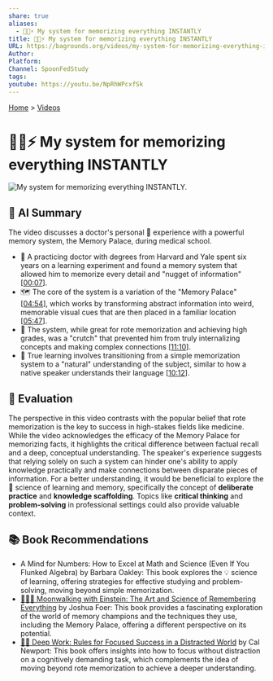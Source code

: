 ```yaml
---
share: true
aliases:
  - 🧠💾⚡️ My system for memorizing everything INSTANTLY
title: 🧠💾⚡️ My system for memorizing everything INSTANTLY
URL: https://bagrounds.org/videos/my-system-for-memorizing-everything-instantly
Author:
Platform:
Channel: SpoonFedStudy
tags:
youtube: https://youtu.be/NpRhWPcxfSk
---
```

[Home](../index.md) > [Videos](./index.md)  
# 🧠💾⚡️ My system for memorizing everything INSTANTLY  
![My system for memorizing everything INSTANTLY.](https://youtu.be/NpRhWPcxfSk)  
  
## 🤖 AI Summary  
The video discusses a doctor's personal 🧠 experience with a powerful memory system, the Memory Palace, during medical school.  
  
* 🧠 A practicing doctor with degrees from Harvard and Yale spent six years on a learning experiment and found a memory system that allowed him to memorize every detail and "nugget of information" \[[00:07](http://www.youtube.com/watch?v=NpRhWPcxfSk&t=7)].  
* 🗺️ The core of the system is a variation of the "Memory Palace" \[[04:54](http://www.youtube.com/watch?v=NpRhWPcxfSk&t=294)], which works by transforming abstract information into weird, memorable visual cues that are then placed in a familiar location \[[05:47](http://www.youtube.com/watch?v=NpRhWPcxfSk&t=347)].  
* 🚧 The system, while great for rote memorization and achieving high grades, was a "crutch" that prevented him from truly internalizing concepts and making complex connections \[[11:10](http://www.youtube.com/watch?v=NpRhWPcxfSk&t=670)].  
* 🚶 True learning involves transitioning from a simple memorization system to a "natural" understanding of the subject, similar to how a native speaker understands their language \[[10:12](http://www.youtube.com/watch?v=NpRhWPcxfSk&t=612)].  
  
## 🤔 Evaluation  
The perspective in this video contrasts with the popular belief that rote memorization is the key to success in high-stakes fields like medicine. While the video acknowledges the efficacy of the Memory Palace for memorizing facts, it highlights the critical difference between factual recall and a deep, conceptual understanding. The speaker's experience suggests that relying solely on such a system can hinder one's ability to apply knowledge practically and make connections between disparate pieces of information. For a better understanding, it would be beneficial to explore the 🧠 science of learning and memory, specifically the concept of **deliberate practice** and **knowledge scaffolding**. Topics like **critical thinking** and **problem-solving** in professional settings could also provide valuable context.  
  
## 📚 Book Recommendations  
* A Mind for Numbers: How to Excel at Math and Science (Even If You Flunked Algebra) by Barbara Oakley: This book explores the 💡 science of learning, offering strategies for effective studying and problem-solving, moving beyond simple memorization.  
* [🚶‍♂️🧠 Moonwalking with Einstein: The Art and Science of Remembering Everything](../books/moonwalking-with-einstein-the-art-and-science-of-remembering-everything.md) by Joshua Foer: This book provides a fascinating exploration of the world of memory champions and the techniques they use, including the Memory Palace, offering a different perspective on its potential.  
* [🤿💼 Deep Work: Rules for Focused Success in a Distracted World](../books/deep-work.md) by Cal Newport: This book offers insights into how to focus without distraction on a cognitively demanding task, which complements the idea of moving beyond rote memorization to achieve a deeper understanding.